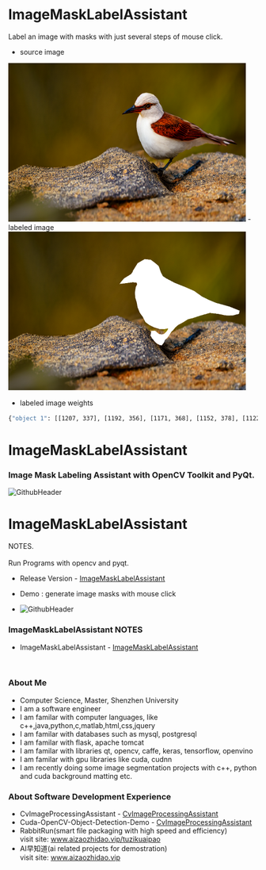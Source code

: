 # ImageMaskLabelAssistant
Label an image with masks with just several steps of mouse click.

- source image 
<img width="480" height="320" src="https://github.com/Think-Big-Do-Small/ImageMaskLabelAssistant/blob/main/test/00023-860479971.png"/>  
- labeled image 
<img width="480" height="320" src="https://github.com/Think-Big-Do-Small/ImageMaskLabelAssistant/blob/main/test/00023-860479971_label.png"/> 

- labeled image weights 

```bash
{"object 1": [[1207, 337], [1192, 356], [1171, 368], [1152, 378], [1122, 394], [1094, 422], [1080, 440], [1111, 436], [1160, 431], [1208, 425], [1244, 429], [1250, 442], [1237, 465], [1228, 513], [1232, 556], [1245, 593], [1254, 636], [1274, 680], [1305, 718], [1330, 761], [1366, 784], [1417, 806], [1466, 818], [1511, 820], [1550, 813], [1546, 827], [1531, 843], [1511, 860], [1488, 866], [1459, 860], [1423, 834], [1387, 835], [1379, 875], [1399, 902], [1426, 930], [1445, 943], [1465, 952], [1487, 957], [1509, 933], [1518, 911], [1539, 896], [1565, 865], [1581, 842], [1598, 829], [1618, 807], [1646, 785], [1692, 764], [1743, 736], [1784, 728], [1865, 705], [1955, 683], [2046, 693], [2096, 702], [2129, 706], [2174, 705], [2237, 691], [2243, 665], [2146, 631], [2013, 599], [1943, 574], [1880, 547], [1802, 499], [1723, 469], [1616, 432], [1530, 393], [1498, 374], [1480, 344], [1458, 290], [1422, 263], [1382, 237], [1323, 232], [1289, 248], [1254, 266]]}

```


# ImageMaskLabelAssistant
### Image Mask Labeling Assistant with OpenCV Toolkit and PyQt.

![GithubHeader](https://github.com/Think-Big-Do-Small/ImageMaskLabelAssistant/blob/main/image_label_demo.gif)
# ImageMaskLabelAssistant
NOTES. <br><br>
Run Programs with opencv and pyqt. 

- Release Version - [ImageMaskLabelAssistant](https://github.com/Think-Big-Do-Small/ImageMaskLabelAssistant/blob/main/image_label_demo.gif)

- Demo : generate image masks with mouse click 
- ![GithubHeader](https://github.com/Think-Big-Do-Small/ImageMaskLabelAssistant/blob/main/image_label_demo.gif) <br>


### ImageMaskLabelAssistant NOTES  
- ImageMaskLabelAssistant - [ImageMaskLabelAssistant](https://github.com/Think-Big-Do-Small/ImageMaskLabelAssistant/blob/main/image_label_demo.gif)
```bash



```

### About Me 
- Computer Science, Master, Shenzhen University
- I am a software engineer 
- I am familar with computer languages, like c++,java,python,c,matlab,html,css,jquery
- I am familar with databases such as mysql, postgresql
- I am familar with flask, apache tomcat
- I am familar with libraries qt, opencv, caffe, keras, tensorflow, openvino
- I am familar with gpu libraries like cuda, cudnn
- I am recently doing some image segmentation projects with c++, python and cuda background matting etc. <br> 

### About Software Development Experience
- CvImageProcessingAssistant - [CvImageProcessingAssistant](https://github.com/Think-Big-Do-Small/CvImageProcessingAssistant) <br>
- Cuda-OpenCV-Object-Detection-Demo - [CvImageProcessingAssistant](https://github.com/Think-Big-Do-Small/Cuda-OpenCV-Object-Detection-Demo)<br> 
- RabbitRun(smart file packaging with high speed and efficiency)  <br> 
visit site: www.aizaozhidao.vip/tuzikuaipao 
- AI早知道(ai related projects for demostration) <br> 
visit site: www.aizaozhidao.vip 

